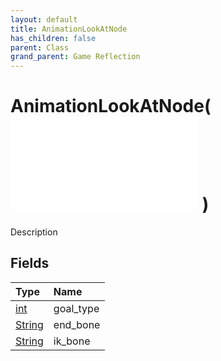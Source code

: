 ```yaml
---
layout: default
title: AnimationLookAtNode
has_children: false
parent: Class
grand_parent: Game Reflection
---
```

# AnimationLookAtNode( ![ AnimationEvalNode ](/game-reflection/classes/animation_eval_node.md) )
Description 

## Fields
| Type | Name |
|:-------------|:--------------|
| [int](/game-reflection/enums/int.md) | goal_type |
| [String](/game-reflection/components/string.md) | end_bone |
| [String](/game-reflection/components/string.md) | ik_bone |
